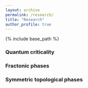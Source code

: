 ```yaml
---
layout: archive
permalink: /research/
title: "Research"
author_profile: true
---
```


{% include base_path %}

### Quantum criticality

### Fractonic phases

### Symmetric topological phases
